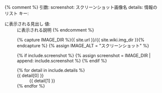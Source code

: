 {% comment %}
  引数:
    screenshot: スクリーンショット画像名
    details: 情報のリスト
      キー: <dt>に表示される見出し
      値: <dd>に表示される説明
{% endcomment %}

{% capture IMAGE_DIR %}{{ site.url }}/{{ site.wiki.img_dir }}{% endcapture %}
{% assign IMAGE_ALT = "スクリーンショット" %}

{% if include.screenshot %}
  {% assign screenshot = IMAGE_DIR | append: include.screenshot %}
  <amp-img
    class  = "screenshot"
    layout = "responsive"
    height = "1"
    width  = "2"
    alt    = "{{ IMAGE_ALT }}"
    src    = "{{ screenshot }}"
    tabindex>
  </amp-img>
{% endif %}

<dl>
  {% for detail in include.details %}
    <dt>{{ detail[0] }}</dt>
    <dd>{{ detail[1] }}</dd>
  {% endfor %}
</dl>
